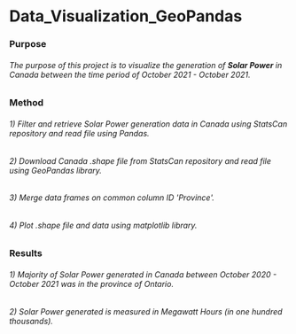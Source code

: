 # Data_Visualization_GeoPandas
### Purpose

###### The purpose of this project is to visualize the generation of **Solar Power** in Canada between the time period of October 2021 - October 2021.

### Method

###### 1) Filter and retrieve Solar Power generation data in Canada using StatsCan repository and read file using Pandas.
###### 2) Download Canada .shape file from StatsCan repository and read file using GeoPandas library.
###### 3) Merge data frames on common column ID 'Province'.
###### 4) Plot .shape file and data using matplotlib library.

### Results

###### 1) Majority of Solar Power generated in Canada between October 2020 - October 2021 was in the province of Ontario.
###### 2) Solar Power generated is measured in Megawatt Hours (in one hundred thousands).
